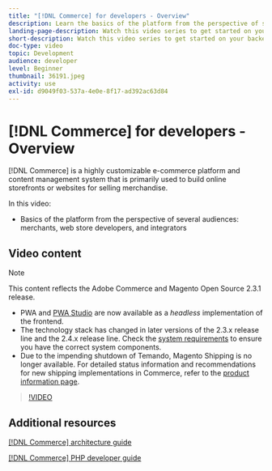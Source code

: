 ```yaml
---
title: "[!DNL Commerce] for developers - Overview"
description: Learn the basics of the platform from the perspective of several audiences-- merchants, web store developers, and integrators.
landing-page-description: Watch this video series to get started on your backend development project for Commerce.
short-description: Watch this video series to get started on your backend development project for Commerce.
doc-type: video
topic: Development
audience: developer
level: Beginner
thumbnail: 36191.jpeg
activity: use
exl-id: d9049f03-537a-4e0e-8f17-ad392ac63d84
---
```

# [!DNL Commerce] for developers - Overview

[!DNL Commerce] is a highly customizable e-commerce platform and content management system that is primarily used to build online storefronts or websites for selling merchandise.

In this video:

- Basics of the platform from the perspective of several audiences: merchants, web store developers, and integrators

## Video content

>[!NOTE]
>
>This content reflects the Adobe Commerce and Magento Open Source 2.3.1 release.
>
>- PWA and [PWA Studio](https://developer.adobe.com/commerce/pwa-studio/) are now available as a _headless_ implementation of the frontend.
>- The technology stack has changed in later versions of the 2.3.x release line and the 2.4.x release line. Check the [system requirements](https://experienceleague.adobe.com/docs/commerce-operations/installation-guide/system-requirements.html) to ensure you have the correct system components.
>- Due to the impending shutdown of Temando, Magento Shipping is no longer available. For detailed status information and recommendations for new shipping implementations in Commerce, refer to the [product information page](https://business.adobe.com/products/magento/shipping.html).


>[!VIDEO](https://video.tv.adobe.com/v/36191?quality=12&learn=on)

## Additional resources

[[!DNL Commerce] architecture guide](https://developer.adobe.com/commerce/php/architecture/)

[[!DNL Commerce] PHP developer guide](https://developer.adobe.com/commerce/php/development/)
